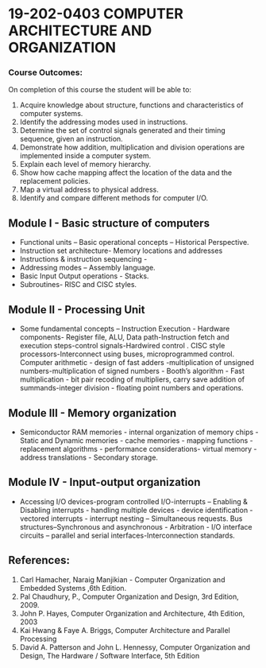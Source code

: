 # 19-202-0403 COMPUTER ARCHITECTURE AND ORGANIZATION
### Course Outcomes:
On completion of this course the student will be able to:
1. Acquire knowledge about structure, functions and characteristics of computer systems.
2. Identify the addressing modes used in instructions.
3. Determine the set of control signals generated and their timing sequence, given an instruction.
4. Demonstrate how addition, multiplication and division operations are implemented inside a
computer system.
5. Explain each level of memory hierarchy.
6. Show how cache mapping affect the location of the data and the replacement policies.
7. Map a virtual address to physical address.
8. Identify and compare different methods for computer I/O.

## Module I - Basic structure of computers
- Functional units – Basic operational concepts – Historical Perspective.
- Instruction set architecture- Memory locations and addresses
- Instructions & instruction sequencing -
- Addressing modes – Assembly language.
- Basic Input Output operations - Stacks.
- Subroutines- RISC
and CISC styles.
## Module II - Processing Unit 
- Some fundamental concepts – Instruction Execution - Hardware components-
Register file, ALU, Data path-Instruction fetch and execution steps-control signals-Hardwired control
. CISC style processors-Interconnect using buses, microprogrammed control.
Computer arithmetic - design of fast adders -multiplication of unsigned numbers-multiplication of
signed numbers - Booth’s algorithm - Fast multiplication - bit pair recoding of multipliers, carry save
addition of summands-integer division - floating point numbers and operations.
## Module III - Memory organization 
- Semiconductor RAM memories - internal organization of memory chips -
Static and Dynamic memories - cache memories - mapping functions - replacement algorithms -
performance considerations- virtual memory - address translations - Secondary storage.
## Module IV - Input-output organization 
- Accessing I/O devices-program controlled I/O-interrupts – Enabling &
Disabling interrupts - handling multiple devices - device identification - vectored interrupts - interrupt
nesting – Simultaneous requests.
Bus structures–Synchronous and asynchronous - Arbitration - I/O interface circuits – parallel and
serial interfaces-Interconnection standards.
## References:
1. Carl Hamacher, Naraig Manjikian - Computer
Organization and Embedded Systems ,6th Edition.
2. Pal Chaudhury, P., Computer Organization and Design, 3rd Edition, 2009.
3. John P. Hayes, Computer Organization and Architecture, 4th Edition, 2003
4. Kai Hwang & Faye A. Briggs, Computer Architecture and Parallel Processing
5. David A. Patterson and John L. Hennessy, Computer Organization and Design, The
Hardware / Software Interface, 5th Edition
